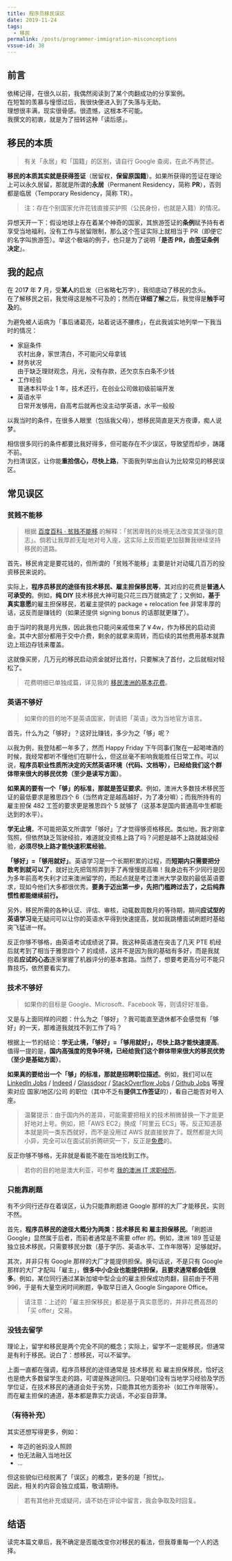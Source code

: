 ```yaml
---
title: 程序员移民误区
date: 2019-11-24
tags:
  - 移民
permalink: /posts/programmer-immigration-misconceptions
vssue-id: 38
---
```


## 前言

依稀记得，在很久以前，我偶然阅读到了某个肉翻成功的分享案例。  
在短暂的羡慕与憧憬过后，我很快便进入到了失落与无助。  
理想很丰满，现实很骨感。很遗憾，这根本不可能。  
我撰文的初衷，就是为了扭转这种「读后感」。

## 移民的本质

> 有关「永居」和「国籍」的区别，请自行 Google 查阅，在此不再赘述。

**移民的本质其实就是获得签证**（居留权，**保留原国籍**）。如果所获得的签证在理论上可以永久居留，那就是所谓的**永居**（Permanent Residency，简称 **PR**），否则都是临居（Temporary Residency，简称 TR）。

> 注：存在个别国家允许花钱直接买护照（公民身份，也就是入籍）的情况。

异想天开一下：假设地球上存在着某个神奇的国家，其旅游签证的**条例**赋予持有者享受当地福利，没有工作与居留限制，那么这个签证实际上就相当于 PR（即便它的名字叫旅游签）。举这个极端的例子，也只是为了说明「**是否 PR，由签证条例决定**」。

## 我的起点

在 201**7** 年 **7** 月，受**某人**的启发（已省略**七**万字），我彻底动了移民的念头。  
在了解移民之前，我觉得这是触不可及的；然而在**详细了解**之后，我觉得是**触手可及**的。

为避免被人诟病为「事后诸葛亮，站着说话不腰疼」，在此我诚实地列举一下我当时的情况：

* 家庭条件  
  农村出身，家世清白，不可能问父母拿钱
* 财务状况  
  由于缺乏理财观念，月光，没有存款，还欠京东白条不少钱
* 工作经验  
  普通本科毕业 1 年，技术还行，在创业公司做初级前端开发
* 英语水平  
  日常开发够用，自高考后就再也没主动学英语，水平一般般

以我当时的条件，在很多人眼里（包括我父母），想移民简直是天方夜谭，痴人说梦。

相信很多同行的条件都要比我好得多，但可能存在不少误区，导致望而却步，踌躇不前。  
为扫清误区，让你能**重拾信心，尽快上路**，下面我列举出自认为比较常见的移民误区。

## 常见误区

### 贫贱不能移

> 根据 [百度百科 · 贫贱不能移](https://baike.baidu.com/item/%E8%B4%AB%E8%B4%B1%E4%B8%8D%E8%83%BD%E7%A7%BB) 的解释：「贫困卑贱的处境无法改变其坚强的意志」。倘若让我厚颜无耻地对号入座，这实际上反而能更加鼓舞我继续坚持移民的道路。

首先，移民肯定是要花钱的，但所谓的「贫贱不能移」主要是针对动辄几百万的投资移民来说的。

实际上，**程序员移民的途径有技术移民、雇主担保移民等**，其对应的花费是**普通人可承受的**。例如，**纯 DIY** 技术移民大神可能只花三四万就搞定了；又例如，**基于真实意愿**的雇主担保移民，若雇主提供的 package + relocation fee 非常丰厚的话，这反而是赚钱的（如果还提供 signing bonus 的话那就更赚了）。

由于当时的我是月光族，因此我也只能问亲戚借来了￥4w，作为移民的启动资金。其中大部分都用于交中介费，剩余的就拿来周转，而后续的其他费用基本就靠边上班边存钱来覆盖。

这就像买房，几万元的移民启动资金就好比首付，只要解决了首付，之后就相对轻松了。

> 花费明细已单独成篇，详见我的 [移民澳洲的基本花费](../basic-costs-of-immigration-to-australia/index.md)。

### 英语不够好

> 如果你的目的地不是英语国家，则请把「英语」改为当地官方语言。

首先，什么为之「够好」？这好比赚钱，多少为之「够」呢？

以我为例，我登陆都一年多了，然而 Happy Friday 下午同事们聚在一起喝啤酒的时候，我经常都听不懂他们在聊什么，但这丝毫不影响我能胜任日常工作。可以说，**程序员职业性质所决定的天然英语环境（代码、文档等），已经给我们这个群体带来很大的移民优势（至少是读写方面）**。

**如果真的要有一个「够」的标准，那就是签证要求**。例如，澳洲大多数技术移民签证的最低要求是雅思四个 6（当然肯定是越高越好，为了凑分嘛）；而我所持有的雇主担保 482 工签的要求更是雅思四个 5 就够了（这基本是国内普通高中生都能达到的水平）。

**学无止境**，不可能把英文所谓学「够好」了才觉得够资格移民。类似地，我才刚拿驾照，但依然缺乏驾驶经验，难道就没资格上路了吗？问题是越不上路就越没经验，**必须尽快上路才能快速积累经验**。

**「够好」=「够用就好」**。英语学习是一个长期积累的过程，而**短期内只需要把分数考到就可以了**，就好比先把驾照弄到手了再慢慢提高嘛！我身边有不少同行是因为多年前高考失利才过来澳洲留学的，而起点就是考过澳洲大学录取的最低英语要求，现如今他们大多都很优秀。**要勇于迈出第一步，先把门槛跨过去了，之后纯靠惯性都能继续前行。**

另外，移民所需的各种认证、评估、审核，动辄数周数月的等待期，期间**应试型的英语学习**毫无疑问可以让你的英语水平得到快速提高，犹如我跳槽面试刷题时基础突飞猛进一样。

反正你够不够格，由英语考试成绩说了算。我这种英语渣在突击了几天 PTE 机经后就考到了相当于雅思四个 7 的成绩，这并不是因为我的基础有多好，而是我就抱着**应试的心态**逐渐掌握了机器评分的基本套路。当然了，想要考更高分可不能只靠技巧，依然要看实力。

### 技术不够好

> 如果你的目标是 Google、Microsoft、Facebook 等，则请好好准备。

又是与上面同样的问题：什么为之「够好」？我可能直至退休都不会感觉有「够好」的一天，那难道我就找不到工作了吗？

根据上一节的结论：**学无止境，「够好」=「够用就好」，尽快上路才能快速提高**。值得一提的是，**国内高强度的竞争环境，已经给我们这个群体带来很大的移民优势（至少是基础方面）**。

**如果真的要给出一个「够」的标准，那就是招聘职位描述**。例如，我们可以在 [LinkedIn Jobs](https://www.linkedin.com/jobs) / [Indeed](https://indeed.com) / [Glassdoor](https://www.glassdoor.com) / [StackOverflow Jobs](https://stackoverflow.com/jobs) / [Github Jobs](https://jobs.github.com) 等搜索对应 国家/地区/公司 的职位（其中不乏有**提供工作签证**的），看自己能否对号入座。

> 温馨提示：由于国内外的差异，可能需要把相关的技术稍微替换一下才能更好地对上号。例如，把「AWS EC2」换成「阿里云 ECS」等。反正知道基本就是同一类东西就好，而不是没用过 AWS 就直接放弃了。既然都是大同小异，完全可以在面试前折腾研究一下，反正是[免费](https://aws.amazon.com/free)的。

反正你够不够格，无非就是看能不能在当地找到工作。

> 若你的目的地是澳大利亚，可参考 [我的澳洲 IT 求职经历](../my-it-job-hunting-experience-in-australia/index.md)。

### 只能靠刷题

有不少同行还存在着误区，认为只能靠刷题进 Google 那样的大厂才能移民，实则不然。

首先，**程序员移民的途径大概分为两类：技术移民 和 雇主担保移民**。「刷题进 Google」显然属于后者，而前者通常是不需要 offer 的。例如，澳洲 189 签证是独立技术移民，只需要移民分数（基于学历、英语水平、工作年限等）足够就好。

其次，并非只有 Google 那样的大厂才能提供担保。换句话说，不是只有 Google 那样的大厂才配叫「雇主」，**很多中小企业也能提供担保，且要求通常都会低很多**。例如，某位同行通过某新加坡中型企业的雇主担保成功肉翻，目前由于不用 996，于是有大量空闲时间刷题，争取早日进入 Google Singapore Office。

> 请注意：上述的「雇主担保移民」都是基于真实意愿的，并非花费高昂的「买 offer」交易。

### 没钱去留学

理论上，留学和移民是两个完全不同的概念；实际上，留学不一定能移民，但通常是有利于移民。说白了：想移民，可以不留学。

上面一直都在强调，程序员移民的途径通常是 技术移民 和 雇主担保移民，恰好这也是绝大多数留学生走的路，可谓是殊途同归。只是咱们没有当地学习经验及学历学位证，在技术移民的通道会处于劣势，只能靠其他方面弥补（如工作年限等）。而在雇主担保的通道，基本都是靠实力说话，不必妄自菲薄。

### （有待补充）

其实还想写得更多，例如：

* 年迈的爸妈没人照顾
* 怕无法融入当地社区
* ...

但这些貌似已经脱离了「误区」的概念，更多的是「担忧」。  
因此，相关的内容会独立成篇，敬请期待。

> 若有其他补充或疑问，请不妨在评论中留言，我会争取及时回复。

## 结语

读完本篇文章后，我不确定是否能改变你对移民的看法，但我尊重每一个人的选择。
